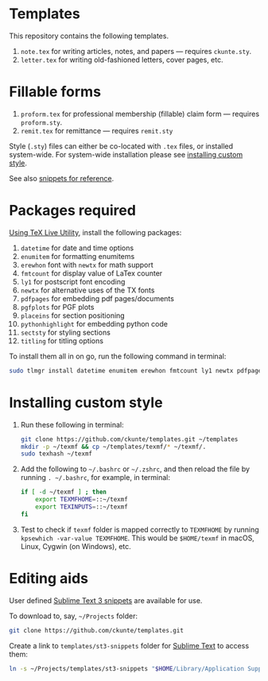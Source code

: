 # Templates

This repository contains the following templates.

1. `note.tex` for writing articles, notes, and papers &mdash; requires `ckunte.sty`.
2. `letter.tex` for writing old-fashioned letters, cover pages, etc.

# Fillable forms

1. `proform.tex` for professional membership (fillable) claim form &mdash; requires `proform.sty`.
2. `remit.tex` for remittance &mdash; requires `remit.sty`

Style (`.sty`) files can either be co-located with `.tex` files, or installed system-wide. For system-wide installation please see [installing custom style][i].

See also [snippets for reference][w].

# Packages required

[Using TeX Live Utility][tlu], install the following packages:

1. `datetime` for date and time options
1. `enumitem` for formatting enumitems
1. `erewhon` font with `newtx` for math support
1. `fmtcount` for display value of LaTex counter
1. `ly1` for postscript font encoding
1. `newtx` for alternative uses of the TX fonts
1. `pdfpages` for embedding pdf pages/documents
1. `pgfplots` for PGF plots
1. `placeins` for section positioning
1. `pythonhighlight` for embedding python code
1. `sectsty` for styling sections
1. `titling` for titling options

To install them all in on go, run the following command in terminal:

```bash
sudo tlmgr install datetime enumitem erewhon fmtcount ly1 newtx pdfpages pgfplots placeins pythonhighlight sectsty titling
```

# Installing custom style

1. Run these following in terminal:

    ```bash
    git clone https://github.com/ckunte/templates.git ~/templates
    mkdir -p ~/texmf && cp ~/templates/texmf/* ~/texmf/.
    sudo texhash ~/texmf
    ```

2. Add the following to `~/.bashrc` or `~/.zshrc`, and then reload the file by running `. ~/.bashrc`, for example, in terminal:

    ```bash
    if [ -d ~/texmf ] ; then
        export TEXMFHOME=::~/texmf
        export TEXINPUTS=::~/texmf
    fi
    ```

3. Test to check if `texmf` folder is mapped correctly to `TEXMFHOME` by running `kpsewhich -var-value TEXMFHOME`. This would be `$HOME/texmf` in macOS, Linux, Cygwin (on Windows), etc.

# Editing aids

User defined [Sublime Text 3 snippets][sn] are available for use.

To download to, say, `~/Projects` folder:

```bash
git clone https://github.com/ckunte/templates.git
```

Create a link to `templates/st3-snippets` folder for [Sublime Text] to access them:

```bash
ln -s ~/Projects/templates/st3-snippets "$HOME/Library/Application Support/Sublime Text 3/Packages/User/st3-snippets"
```

[tlu]: http://amaxwell.github.io/tlutility/ "TeX Live Utility"
[w]: https://github.com/ckunte/templates/wiki "Home - ckunte/templates Wiki"
[i]: https://github.com/ckunte/templates#installing-custom-style "Installing custom style system-wide"
[sn]: https://github.com/ckunte/templates/tree/master/st3-snippets "templates/st3-snippets at ckunte/templates"
[Sublime Text]: https://www.sublimetext.com/ "Sublime Text - A sophisticated text editor for code, markup and prose"